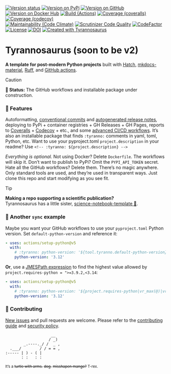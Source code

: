 <!--
Render a jagged grid of badges.
Use line breaks to separate rows, not paragraphs; the latter looks ugly.
In GitHub-flavored Markdown, do this by ending the line with `\` .
The `\` are added on separate `:tyranno:` lines for visibility.
-->
<!-- :tyranno: [![Version status](https://img.shields.io/pypi/status/${.name}?label=Status)](https://pypi.org/project/${.name}) -->
<!-- :tyranno: [![Version on PyPi](https://badgen.net/pypi/v/${.name}?label=PyPi -->
<!-- :tyranno: [![Version on GitHub](https://badgen.net/github/release/${.frag}/stable?label=GitHub)](${.link.repo}/releases) -->
<!-- :tyranno: [![Version on Docker Hub](https://img.shields.io/docker/v/dmyersturnbull/cicd?color=green&label=Docker%20Hub)](https://hub.docker.com/repository/docker/${.frag})
               \ -->
<!-- :tyranno: [![Build (Actions)](https://img.shields.io/github/workflow/status/${T.name}/${.org}/maintest?label=Tests)](${.link.url}/actions) -->
<!-- :tyranno: [![Coverage (coveralls)](https://badgen.net/coveralls/c/github/${T.name}/${.name}?label=Coveralls)](https://coveralls.io/github/${.frag}?branch=main) -->
<!-- :tyranno: [![Coverage (codecov)](https://badgen.net/codecov/c/github/${.frag}?label=CodeCov)](https://codecov.io/gh/${.frag})
               \ -->
<!-- :tyranno: [![Maintainability (Code Climate)](https://badgen.net/codeclimate/maintainability/${.frag})](https://codeclimate.com/github/${.frag}/maintainability) -->
<!-- :tyranno: [![Scrutinizer Code Quality](https://scrutinizer-ci.com/g/${.frag}/badges/quality-score.png?b=main)](https://scrutinizer-ci.com/g/${.frag}/?branch=main) -->
<!-- :tyranno: [![CodeFactor](https://www.codefactor.io/repository/github/${.frag}/badge)](https://www.codefactor.io/repository/github/${.frag})
               \ -->
<!-- :tyranno: [![License](https://badgen.net/pypi/license/${.name}?label=License)](${.license.url}) -->
<!-- :tyranno: [![DOI](https://zenodo.org/badge/DOI/${.doi}.svg)](https://doi.org/${.doi}) -->
<!-- :tyranno: [![Created with ${.Name}](https://img.shields.io/badge/Created_with-${.Name}-0000ff.svg)](https://github.com/${.frag}) -->
[![Version status](https://img.shields.io/pypi/status/tyrannosaurus?label=Status)](https://pypi.org/project/tyrannosaurus)
[![Version on PyPi](https://badgen.net/pypi/v/tyrannosaurus?label=PyPi)](https://pypi.org/project/tyrannosaurus)
[![Version on GitHub](https://badgen.net/github/release/dmyersturnbull/tyrannosaurus/stable?label=GitHub)](https://github.com/dmyersturnbull/tyrannosaurus/releases)
[![Version on Docker Hub](https://img.shields.io/docker/v/dmyersturnbull/tyrannosaurus?color=green&label=Docker%20Hub)](https://hub.docker.com/repository/docker/dmyersturnbull/tyrannosaurus)
[![Build (Actions)](https://img.shields.io/github/actions/workflow/status/dmyersturnbull/tyrannosaurus/push-main.yml?label=Tests)](https://github.com/dmyersturnbull/tyrannosaurus/actions)
[![Coverage (coveralls)](https://badgen.net/coveralls/c/github/dmyersturnbull/tyrannosaurus?label=Coveralls)](https://coveralls.io/github/dmyersturnbull/tyrannosaurus?branch=main)
[![Coverage (codecov)](https://badgen.net/codecov/c/github/dmyersturnbull/tyrannosaurus?label=CodeCov)](https://codecov.io/gh/dmyersturnbull/tyrannosaurus)\
[![Maintainability (Code Climate)](https://badgen.net/codeclimate/maintainability/dmyersturnbull/tyrannosaurus)](https://codeclimate.com/github/dmyersturnbull/tyrannosaurus/maintainability)
[![Scrutinizer Code Quality](https://scrutinizer-ci.com/g/dmyersturnbull/tyrannosaurus/badges/quality-score.png?b=main)](https://scrutinizer-ci.com/g/dmyersturnbull/tyrannosaurus/?branch=main)
[![CodeFactor](https://www.codefactor.io/repository/github/dmyersturnbull/tyrannosaurus/badge)](https://www.codefactor.io/repository/github/dmyersturnbull/tyrannosaurus)\
[![License](https://badgen.net/pypi/license/tyrannosaurus?label=License)](https://opensource.org/licenses/Apache-2.0)
[![DOI](https://zenodo.org/badge/DOI/10.5281/zenodo.4485186.svg)](https://doi.org/10.5281/zenodo.4485186)
[![Created with Tyrannosaurus](https://img.shields.io/badge/Created_with-Tyrannosaurus-0000ff.svg)](https://github.com/dmyersturnbull/tyrannosaurus)

# Tyrannosaurus (soon to be v2)

**A template for post-modern Python projects**
built with
[Hatch](https://hatch.pypa.io/),
[mkdocs-material](https://squidfunk.github.io/mkdocs-material/),
[Ruff](https://github.com/astral-sh/ruff),
and [GitHub actions](https://docs.github.com/en/actions).

> [!CAUTION]
> **🚧 Status:** The GitHub workflows and installable package under construction.

### 🎁 Features

Autoformatting,
[conventional commits](https://www.conventionalcommits.org/) and
[autogenerated release notes](https://docs.github.com/en/repositories/releasing-projects-on-github/automatically-generated-release-notes),
deploying to PyPi + container registries + GH Releases + GH Pages,
reports to [Coveralls](https://coveralls.io/) + [Codecov](https://codecov.io/) + etc.,
and some [advanced CI/CD workflows](https://github.com/dmyersturnbull/cicd/blob/main/.github/workflows).
It’s also an installable package that finds `:tyranno:` comments in yaml, toml, Python, etc.
Want to use your pyproject.toml `project.description` in your readme?
Use `<!-- :tyranno: ${project.description} -->`

_Everything is optional._
Not using Docker? Delete `Dockerfile`. The workflows will skip it.
Don’t want to publish to PyPi? Omit the `PYPI_API_TOKEN` secret.
Hate all the GitHub workflows? Delete them.
There’s no magic anywhere. Only standard tools are used, and they’re used in transparent ways.
Just clone this repo and start modifying as you see fit.

> [!TIP]
> **Making a repo supporting a scientific publication?**\
> Tyrannosaurus has a little sister,
[science-notebook-template 🧪](https://github.com/dmyersturnbull/science-notebook-template).

### 🎨 Another `sync` example

Maybe you want your GitHub workflows to use your `pyproject.toml` Python version.
Set `default-python-version` and reference it:

```yaml
- uses: actions/setup-python@v5
  with:
    # :tyranno: python-version: '${tool.tyranno.default-python-version}'
    python-version: '3.12'
```

**Or**, use a [JMESPath expression](https://jmespath.org/) to
find the highest value allowed by `project.requires-python = ">=3.9.2,<3.14`:

```yaml
- uses: actions/setup-python@v5
  with:
    # :tyranno: python-version: '${project.requires-python|vr_max(@)|vr_major(@)}'
    python-version: '3.12'
```

### 🍁 Contributing

[New issues](https://github.com/dmyersturnbull/cicd/issues) and pull requests are welcome.
Please refer to the [contributing guide](https://github.com/dmyersturnbull/cicd/blob/master/CONTRIBUTING.md)
and [security policy](https://github.com/dmyersturnbull/cicd/blob/main/SECURITY.md).

```text
                    __
                   / _)
        _.----._/ /  _ ,
  .___/        / / = = ,
:----- | ) - ( |
       : :   : :
```

<small>It’s a <s>turtle with arms.</s> <s>dog.</s> <s>misshapen mango?</s> T-rex.</small>
